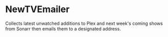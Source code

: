 # NewTVEmailer
Collects latest unwatched additions to Plex and next week's coming shows from Sonarr then emails them to a designated address.
